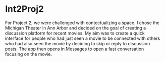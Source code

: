 # Int2Proj2


For Project 2, we were challenged with contectualizing a space. I chose the Michigan Theater in Ann Arbor and decided on the goal of creating a discussion platform for recent movies. My aim was to create a quick interface for people who had just seen a movie to be connected with others who had also seen the movie by deciding to skip or reply to discussion posts. The app then opens in Messages to open a fast conversation focusing on the movie. 

